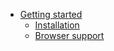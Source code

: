 * [Getting started](#)
  * [Installation](/docs/getting-started/installation.md)
  * [Browser support](/docs/getting-started/browser-support.md)
